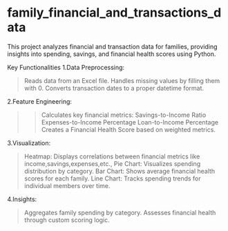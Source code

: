 # family_financial_and_transactions_data

This project analyzes financial and transaction data for families, providing insights into spending, savings, and financial health scores using Python.

Key Functionalities
1.Data Preprocessing:
>Reads data from an Excel file.
>Handles missing values by filling them with 0.
>Converts transaction dates to a proper datetime format.

2.Feature Engineering:
>>Calculates key financial metrics:
>Savings-to-Income Ratio
>Expenses-to-Income Percentage
>Loan-to-Income Percentage
>Creates a Financial Health Score based on weighted metrics.

3.Visualization:
>Heatmap: Displays correlations between financial metrics like income,savings,expenses,etc.,
>Pie Chart: Visualizes spending distribution by category.
>Bar Chart: Shows average financial health scores for each family.
>Line Chart: Tracks spending trends for individual members over time.

4.Insights:
>Aggregates family spending by category.
>Assesses financial health through custom scoring logic.
